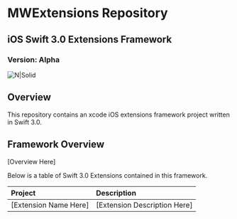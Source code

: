 # MWExtensions Repository
## iOS Swift 3.0 Extensions Framework
### Version: Alpha

![N|Solid](https://cldup.com/vkMWNVd08U.png)

## Overview
This repository contains an xcode iOS extensions framework project written in Swift 3.0.

## Framework Overview

[Overview Here]

Below is a table of Swift 3.0 Extensions contained in this framework.

| Project        | Description | 
|:-------------|:-------------|
| [Extension Name Here]      | [Extension Description Here] |
